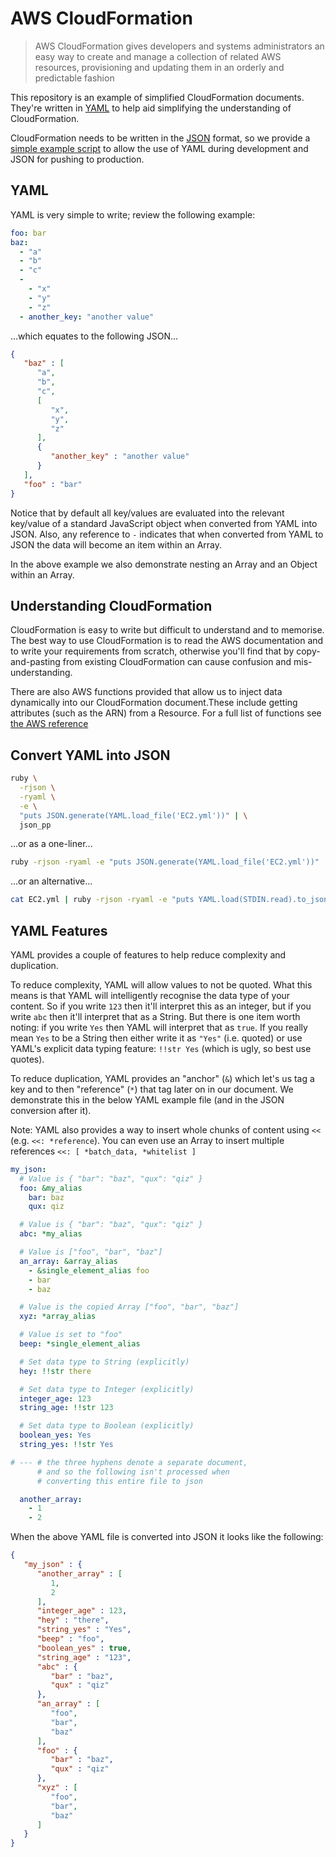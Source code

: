 # AWS CloudFormation

> AWS CloudFormation gives developers and systems administrators an easy way to create and manage a collection of related AWS resources, provisioning and updating them in an orderly and predictable fashion

This repository is an example of simplified CloudFormation documents. They're written in [YAML](http://www.yaml.org/) to help aid simplifying the understanding of CloudFormation.

CloudFormation needs to be written in the [JSON](http://json.org/) format, so we provide a [simple example script](#convert-yaml-into-json) to allow the use of YAML during development and JSON for pushing to production.

## YAML

YAML is very simple to write; review the following example:

```yaml
foo: bar
baz:
  - "a"
  - "b"
  - "c"
  - 
    - "x"
    - "y"
    - "z"
  - another_key: "another value"
```

...which equates to the following JSON...

```json
{
   "baz" : [
      "a",
      "b",
      "c",
      [
         "x",
         "y",
         "z"
      ],
      {
         "another_key" : "another value"
      }
   ],
   "foo" : "bar"
}
```

Notice that by default all key/values are evaluated into the relevant key/value of a standard JavaScript object when converted from YAML into JSON. Also, any reference to `-` indicates that when converted from YAML to JSON the data will become an item within an Array. 

In the above example we also demonstrate nesting an Array and an Object within an Array.

## Understanding CloudFormation

CloudFormation is easy to write but difficult to understand and to memorise. The best way to use CloudFormation is to read the AWS documentation and to write your requirements from scratch, otherwise you'll find that by copy-and-pasting from existing CloudFormation can cause confusion and mis-understanding.

There are also AWS functions provided that allow us to inject data dynamically into our CloudFormation document.These include getting attributes (such as the ARN) from a Resource. For a full list of functions see [the AWS reference](http://docs.aws.amazon.com/AWSCloudFormation/latest/UserGuide/intrinsic-function-reference.html)

## Convert YAML into JSON

```sh
ruby \
  -rjson \
  -ryaml \
  -e \
  "puts JSON.generate(YAML.load_file('EC2.yml'))" | \
  json_pp
```

...or as a one-liner...

```sh
ruby -rjson -ryaml -e "puts JSON.generate(YAML.load_file('EC2.yml'))" | json_pp
```

...or an alternative...

```sh
cat EC2.yml | ruby -rjson -ryaml -e "puts YAML.load(STDIN.read).to_json" | json_pp
```

## YAML Features

YAML provides a couple of features to help reduce complexity and duplication.

To reduce complexity, YAML will allow values to not be quoted. What this means 
is that YAML will intelligently recognise the data type of your content. So if 
you write `123` then it'll interpret this as an integer, but if you write `abc` 
then it'll interpret that as a String. But there is one item worth noting: if 
you write `Yes` then YAML will interpret that as `true`. If you really mean `Yes` 
to be a String then either write it as `"Yes"` (i.e. quoted) or use YAML's 
explicit data typing feature: `!!str Yes` (which is ugly, so best use quotes).

To reduce duplication, YAML provides an "anchor" (`&`) which let's us tag a key 
and to then "reference" (`*`) that tag later on in our document. We demonstrate 
this in the below YAML example file (and in the JSON conversion after it).

Note: YAML also provides a way to insert whole chunks of content using `<<` (e.g. `<<: *reference`). You can even use an Array to insert multiple references `<<: [ *batch_data, *whitelist ]`

```yaml
my_json:
  # Value is { "bar": "baz", "qux": "qiz" }
  foo: &my_alias
    bar: baz
    qux: qiz

  # Value is { "bar": "baz", "qux": "qiz" }
  abc: *my_alias

  # Value is ["foo", "bar", "baz"]
  an_array: &array_alias
    - &single_element_alias foo
    - bar
    - baz

  # Value is the copied Array ["foo", "bar", "baz"]
  xyz: *array_alias

  # Value is set to "foo"
  beep: *single_element_alias

  # Set data type to String (explicitly)
  hey: !!str there

  # Set data type to Integer (explicitly)
  integer_age: 123
  string_age: !!str 123

  # Set data type to Boolean (explicitly)
  boolean_yes: Yes
  string_yes: !!str Yes

# --- # the three hyphens denote a separate document,
      # and so the following isn't processed when
      # converting this entire file to json

  another_array:
    - 1
    - 2

```

When the above YAML file is converted into JSON it looks like the following:

```json
{
   "my_json" : {
      "another_array" : [
         1,
         2
      ],
      "integer_age" : 123,
      "hey" : "there",
      "string_yes" : "Yes",
      "beep" : "foo",
      "boolean_yes" : true,
      "string_age" : "123",
      "abc" : {
         "bar" : "baz",
         "qux" : "qiz"
      },
      "an_array" : [
         "foo",
         "bar",
         "baz"
      ],
      "foo" : {
         "bar" : "baz",
         "qux" : "qiz"
      },
      "xyz" : [
         "foo",
         "bar",
         "baz"
      ]
   }
}
```

